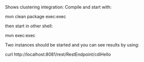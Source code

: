 Shows clustering integration:
Compile and start with:

mvn clean package exec:exec

then start in other shell:

mvn exec:exec 

Two instances should be started and you can see results by using:
 
curl http://localhost:8081/rest/RestEndpoint/cdiHello